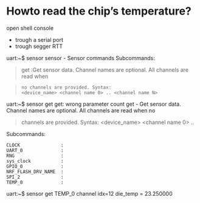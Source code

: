 # Howto read the chip’s temperature?

open shell console
- trough a serial port
- trough segger RTT

uart:~$ sensor
sensor - Sensor commands
Subcommands:

> get  :Get sensor data. Channel names are optional. All channels are read when

>     no channels are provided. Syntax:
>     <device_name> <channel name 0> .. <channel name N>

uart:~$ sensor get
get: wrong parameter count
get - Get sensor data. Channel names are optional. All channels are read when no

> channels are provided. Syntax:
> <device_name> <channel name 0> .. <channel name N>

Subcommands:

    CLOCK               :
    UART_0              :
    RNG                 :
    sys_clock           :
    GPIO_0              :
    NRF_FLASH_DRV_NAME  :
    SPI_2               :
    TEMP_0              :

uart:~$ sensor get TEMP_0
channel idx=12 die_temp =  23.250000
